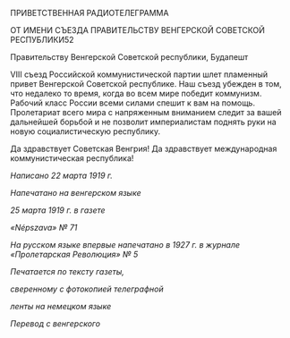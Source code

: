 ПРИВЕТСТВЕННАЯ РАДИОТЕЛЕГРАММА

ОТ ИМЕНИ СЪЕЗДА ПРАВИТЕЛЬСТВУ ВЕНГЕРСКОЙ СОВЕТСКОЙ РЕСПУБЛИКИ52

Правительству Венгерской Советской республики, Будапешт

VIII съезд Российской коммунистической партии шлет пламенный привет Венгер­ской Советской республике. Наш съезд убежден в том, что недалеко то время, когда во всем мире победит коммунизм. Рабочий класс России всеми силами спешит к вам на помощь. Пролетариат всего мира с напряженным вниманием следит за вашей дальней­шей борьбой и не позволит империалистам поднять руки на новую социалистическую республику.

Да здравствует Советская Венгрия! Да здравствует международная коммунистиче­ская республика!

  

_Написано 22 марта 1919 г._

_Напечатано на венгерском языке_

_25 марта 1919 г. в газете_

_«Népszava»_ _№ 71_

_На русском языке впервые напечатано в 1927 г. в журнале «Пролетарская Революция» № 5_

  

_Печатается по тексту газеты,_

_сверенному с фотокопией телеграфной_

_ленты на немецком языке_

_Перевод с венгерского_